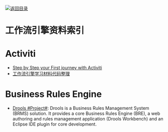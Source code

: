 [![返回目录](https://parg.co/UGo)](https://parg.co/b4z) 
 


# 工作流引擎资料索引

# Activiti

* [Step by Step your First journey with Activiti](https://parg.co/Uc9)
* [工作流引擎学习材料代码整理](https://gitee.com/flyPiglet/ActivitiStudy/tree/master)

# Business Rules Engine

* [Drools #Project#](https://www.drools.org/): Drools is a Business Rules Management System (BRMS) solution. It provides a core Business Rules Engine (BRE), a web authoring and rules management application (Drools Workbench) and an Eclipse IDE plugin for core development.
